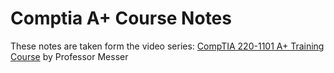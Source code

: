 # Comptia A+ Course Notes

These notes are taken form the video series: [CompTIA 220-1101 A+ Training Course](https://www.youtube.com/watch?v=87t6P5ZHTP0&list=PLG49S3nxzAnnOmvg5UGVenB_qQgsh01uC&pp=iAQB) by Professor Messer
